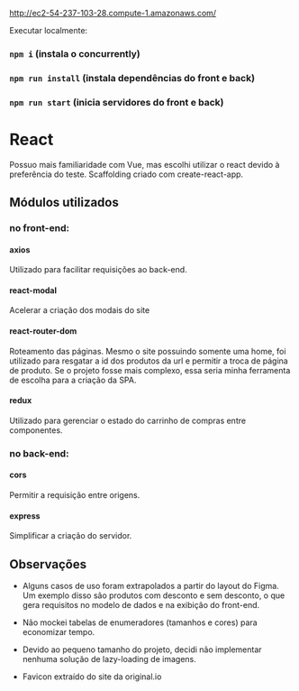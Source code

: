 http://ec2-54-237-103-28.compute-1.amazonaws.com/

Executar localmente:

### `npm i` (instala o concurrently)
### `npm run install` (instala dependências do front e back)
### `npm run start` (inicia servidores do front e back)


# React
Possuo mais familiaridade com Vue, mas escolhi utilizar o react devido à preferência do teste.
 Scaffolding criado com create-react-app.

## Módulos utilizados

### no front-end:

#### axios
Utilizado para facilitar requisições ao back-end.

#### react-modal
Acelerar a criação dos modais do site

#### react-router-dom 
Roteamento das páginas. Mesmo o site possuindo somente uma home, foi utilizado para resgatar a id dos produtos da url e 
permitir a troca de página de produto. Se o projeto fosse mais complexo, essa seria minha ferramenta de escolha
para a criação da SPA.

#### redux
Utilizado para gerenciar o estado do carrinho de compras entre componentes.


### no back-end:

#### cors
Permitir a requisição entre origens.

#### express
Simplificar a criação do servidor.

## Observações

- Alguns casos de uso foram extrapolados a partir do layout do Figma. Um exemplo disso 
são produtos com desconto e sem desconto, o que gera requisitos no modelo de dados e na exibição
do front-end.

- Não mockei tabelas de enumeradores (tamanhos e cores) para economizar tempo.

- Devido ao pequeno tamanho do projeto, decidi não implementar nenhuma solução de lazy-loading
de imagens.

- Favicon extraído do site da original.io
